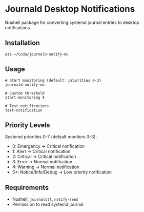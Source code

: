 # Journald Desktop Notifications

Nushell package for converting systemd journal entries to desktop notifications.

## Installation

```nushell
use ~/Code/journald-notify-nu
```

## Usage

```nushell
# Start monitoring (default: priorities 0-3)
journald-notify-nu

# Custom threshold
start-monitoring 4

# Test notifications
test-notification
```

## Priority Levels

Systemd priorities 0-7 (default monitors 0-3):
- 0: Emergency → Critical notification
- 1: Alert → Critical notification  
- 2: Critical → Critical notification
- 3: Error → Normal notification
- 4: Warning → Normal notification
- 5+: Notice/Info/Debug → Low priority notification

## Requirements

- Nushell, `journalctl`, `notify-send`
- Permission to read systemd journal